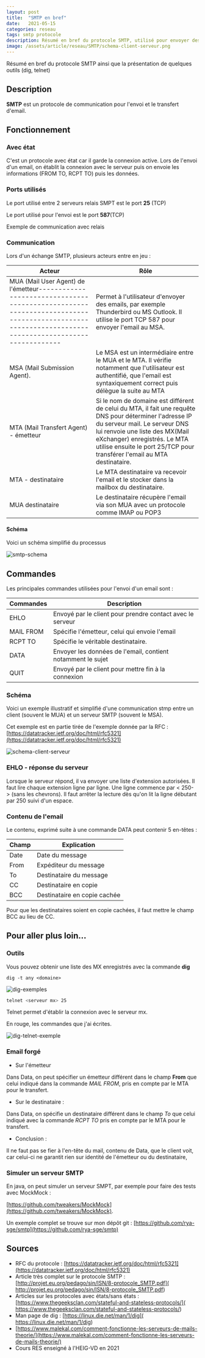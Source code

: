 ```yaml
---
layout: post
title:  "SMTP en bref"
date:   2021-05-15 
categories: reseau 
tags: smtp protocole
description: Résumé en bref du protocole SMTP, utilisé pour envoyer des emails, ainsi que la présentation de quelques outils (dig, telnet)
image: /assets/article/reseau/SMTP/schema-client-serveur.png
---
```


Résumé en bref du protocole SMTP ainsi que la présentation de quelques outils (dig, telnet)

## Description

**SMTP** est un protocole de communication pour l'envoi et le transfert d'email. 



## Fonctionnement

### Avec état

C'est un protocole avec état car il garde la connexion active. Lors de l'envoi d'un email, on établit la connexion avec le serveur puis on envoie les informations (FROM TO, RCPT TO) puis les données.



### Ports utilisés

Le port utilisé entre 2 serveurs relais SMPT est le port **25** (TCP)

Le port utilisé pour l'envoi est le port **587**(TCP)

Exemple de communication avec relais



### Communication

Lors d'un échange SMTP, plusieurs acteurs entre en jeu :



| Acteur                                                       | Rôle                                                         |
| ------------------------------------------------------------ | ------------------------------------------------------------ |
| MUA (Mail User Agent) de l'émetteur------------------------------------------------------------------------------------------------------------------------------------------------- | Permet à l'utilisateur d'envoyer des emails, par exemple Thunderbird ou MS Outlook. Il utilise le port TCP 587 pour envoyer l'email au MSA. |
| MSA (Mail Submission Agent).                                 | Le MSA est un intermédiaire entre le MUA et le MTA. Il vérifie notamment que l'utilisateur est authentifié, que l'email est syntaxiquement correct puis délègue la suite au MTA |
| MTA (Mail Transfert Agent) - émetteur                        | Si le nom de domaine est différent de celui du MTA, il fait une requête DNS pour déterminer l'adresse IP du serveur mail. Le serveur DNS lui renvoie une liste des MX(Mail eXchanger) enregistrés. Le MTA utilise ensuite le port 25/TCP pour transférer l'email au MTA destinataire. |
| MTA - destinataire                                           | Le MTA destinataire va recevoir l'email et le stocker dans la mailbox du destinataire. |
| MUA destinataire                                             | Le destinataire récupère l'email via son MUA avec un protocole comme IMAP ou POP3 |



#### Schéma

Voici un schéma simplifié du processus

![smtp-schema]({{site.url_complet}}/assets/article/reseau/SMTP/smtp-schema.png)

## Commandes

Les principales commandes utilisées pour l'envoi d'un email sont :

| Commandes | Description                                                 |
| --------- | ----------------------------------------------------------- |
| EHLO      | Envoyé par le client pour prendre contact avec le serveur   |
| MAIL FROM | Spécifie l'émetteur, celui qui envoie l'email               |
| RCPT TO   | Spécifie le véritable destinataire.                         |
| DATA      | Envoyer les données de l'email, contient notamment le sujet |
| QUIT      | Envoyé par le client pour mettre fin à la connexion         |

### Schéma

Voici un exemple illustratif et simplifié d'une communication stmp entre un client (souvent le MUA) et un serveur SMTP (souvent le MSA).

Cet exemple est en partie tirée de l'exemple donnée par la RFC : [https://datatracker.ietf.org/doc/html/rfc5321](https://datatracker.ietf.org/doc/html/rfc5321)

![schema-client-serveur]({{site.url_complet}}/assets/article/reseau/SMTP/schema-client-serveur.png)

### EHLO - réponse du serveur

Lorsque le serveur répond, il va envoyer une liste d'extension autorisées. Il faut lire chaque extension ligne par ligne. Une ligne commence par < 250- > (sans les chevrons). Il faut arrêter la lecture dès qu'on lit la ligne débutant par 250 suivi d'un espace.



### Contenu de l'email

Le  contenu, exprimé suite à une commande DATA peut contenir 5 en-têtes :

| Champ | Explication                  |
| ----- | ---------------------------- |
| Date  | Date du message              |
| From  | Expéditeur du message        |
| To    | Destinataire du message      |
| CC    | Destinataire en copie        |
| BCC   | Destinataire en copie cachée |

Pour que les destinataires soient en copie cachées,  il faut mettre le champ BCC au lieu de CC.

## Pour aller plus loin...

### Outils

Vous pouvez obtenir une liste des MX enregistrés avec la commande **dig**

```
dig -t any <domaine>
```

![dig-exemples]({{site.url_complet}}/assets/article/reseau/SMTP/dig-exemples.JPG)

```bash
telnet <serveur mx> 25
```

Telnet permet d'établir la connexion avec le serveur mx.

En rouge, les commandes que j'ai écrites.

![dig-telnet-exemple]({{site.url_complet}}/assets/article/reseau/SMTP/dig-telnet-exemple.png)

### Email forgé

- Sur l'émetteur


Dans Data, on peut spécifier un émetteur différent dans le champ **From** que celui indiqué dans la commande *MAIL FROM*, pris en compte par le MTA pour le transfert.

- Sur le destinataire :


Dans Data, on spécifie un destinataire différent dans le champ *To* que celui indiqué avec la commande *RCPT TO* pris en compte par le MTA pour le transfert.

- Conclusion :


Il ne faut pas se fier à l'en-tête du mail, contenu de Data, que le client voit, car celui-ci ne garantit rien sur identité de l'émetteur ou du destinataire,



### Simuler un serveur SMTP

En java, on peut simuler un serveur SMPT, par exemple pour faire des tests avec MockMock :

[https://github.com/tweakers/MockMock](https://github.com/tweakers/MockMock).



Un exemple complet se trouve sur mon dépôt git : [https://github.com/rya-sge/smtp](https://github.com/rya-sge/smtp)

## Sources 

- RFC du protocole : [https://datatracker.ietf.org/doc/html/rfc5321](https://datatracker.ietf.org/doc/html/rfc5321)
- Article très complet sur le protocole SMTP : [http://projet.eu.org/pedago/sin/ISN/8-protocole_SMTP.pdf]( http://projet.eu.org/pedago/sin/ISN/8-protocole_SMTP.pdf)
- Articles sur les protocoles avec états/sans états : [https://www.thegeeksclan.com/stateful-and-stateless-protocols/]( https://www.thegeeksclan.com/stateful-and-stateless-protocols/)
- Man page de dig : [https://linux.die.net/man/1/dig]( https://linux.die.net/man/1/dig)
- [https://www.malekal.com/comment-fonctionne-les-serveurs-de-mails-theorie/](https://www.malekal.com/comment-fonctionne-les-serveurs-de-mails-theorie/)
- Cours RES enseigné à l'HEIG-VD en 2021
